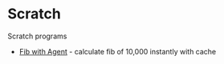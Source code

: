 # Scratch

Scratch programs

- [Fib with Agent](fib.md) - calculate fib of 10,000 instantly with cache
